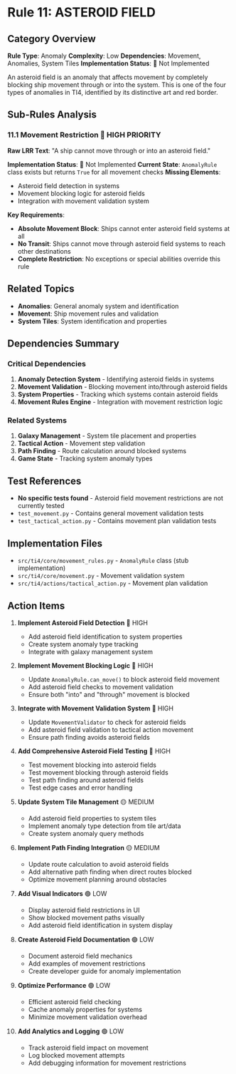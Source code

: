 # Rule 11: ASTEROID FIELD

## Category Overview
**Rule Type**: Anomaly
**Complexity**: Low
**Dependencies**: Movement, Anomalies, System Tiles
**Implementation Status**: 🔴 Not Implemented

An asteroid field is an anomaly that affects movement by completely blocking ship movement through or into the system. This is one of the four types of anomalies in TI4, identified by its distinctive art and red border.

## Sub-Rules Analysis

### 11.1 Movement Restriction 🔴 HIGH PRIORITY
**Raw LRR Text**: "A ship cannot move through or into an asteroid field."

**Implementation Status**: 🔴 Not Implemented
**Current State**: `AnomalyRule` class exists but returns `True` for all movement checks
**Missing Elements**:
- Asteroid field detection in systems
- Movement blocking logic for asteroid fields
- Integration with movement validation system

**Key Requirements**:
- **Absolute Movement Block**: Ships cannot enter asteroid field systems at all
- **No Transit**: Ships cannot move through asteroid field systems to reach other destinations
- **Complete Restriction**: No exceptions or special abilities override this rule

## Related Topics
- **Anomalies**: General anomaly system and identification
- **Movement**: Ship movement rules and validation
- **System Tiles**: System identification and properties

## Dependencies Summary

### Critical Dependencies
1. **Anomaly Detection System** - Identifying asteroid fields in systems
2. **Movement Validation** - Blocking movement into/through asteroid fields
3. **System Properties** - Tracking which systems contain asteroid fields
4. **Movement Rules Engine** - Integration with movement restriction logic

### Related Systems
1. **Galaxy Management** - System tile placement and properties
2. **Tactical Action** - Movement step validation
3. **Path Finding** - Route calculation around blocked systems
4. **Game State** - Tracking system anomaly types

## Test References
- **No specific tests found** - Asteroid field movement restrictions are not currently tested
- `test_movement.py` - Contains general movement validation tests
- `test_tactical_action.py` - Contains movement plan validation tests

## Implementation Files
- `src/ti4/core/movement_rules.py` - `AnomalyRule` class (stub implementation)
- `src/ti4/core/movement.py` - Movement validation system
- `src/ti4/actions/tactical_action.py` - Movement plan validation

## Action Items

1. **Implement Asteroid Field Detection** 🔴 HIGH
   - Add asteroid field identification to system properties
   - Create system anomaly type tracking
   - Integrate with galaxy management system

2. **Implement Movement Blocking Logic** 🔴 HIGH
   - Update `AnomalyRule.can_move()` to block asteroid field movement
   - Add asteroid field checks to movement validation
   - Ensure both "into" and "through" movement is blocked

3. **Integrate with Movement Validation System** 🔴 HIGH
   - Update `MovementValidator` to check for asteroid fields
   - Add asteroid field validation to tactical action movement
   - Ensure path finding avoids asteroid fields

4. **Add Comprehensive Asteroid Field Testing** 🔴 HIGH
   - Test movement blocking into asteroid fields
   - Test movement blocking through asteroid fields
   - Test path finding around asteroid fields
   - Test edge cases and error handling

5. **Update System Tile Management** 🟡 MEDIUM
   - Add asteroid field properties to system tiles
   - Implement anomaly type detection from tile art/data
   - Create system anomaly query methods

6. **Implement Path Finding Integration** 🟡 MEDIUM
   - Update route calculation to avoid asteroid fields
   - Add alternative path finding when direct routes blocked
   - Optimize movement planning around obstacles

7. **Add Visual Indicators** 🟢 LOW
   - Display asteroid field restrictions in UI
   - Show blocked movement paths visually
   - Add asteroid field identification in system display

8. **Create Asteroid Field Documentation** 🟢 LOW
   - Document asteroid field mechanics
   - Add examples of movement restrictions
   - Create developer guide for anomaly implementation

9. **Optimize Performance** 🟢 LOW
   - Efficient asteroid field checking
   - Cache anomaly properties for systems
   - Minimize movement validation overhead

10. **Add Analytics and Logging** 🟢 LOW
    - Track asteroid field impact on movement
    - Log blocked movement attempts
    - Add debugging information for movement restrictions
